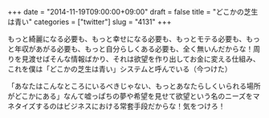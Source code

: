 +++
date = "2014-11-19T09:00:00+09:00"
draft = false
title = "どこかの芝生は青い"
categories = ["twitter"]
slug = "4131"
+++

もっと綺麗になる必要も、もっと幸せになる必要も、もっとモテる必要も、もっと年収があがる必要も、もっと自分らしくある必要も、全く無いんだからな！周りを見渡せばそんな情報ばかり、それは欲望を作り出してお金に変える仕組み、これを僕は「どこかの芝生は青い」システムと呼んでいる（今つけた）

「あなたはこんなところにいるべきじゃない、もっとあなたらしくいられる場所がどこかにある」なんて嘘っぱちの夢や希望を見せて欲望という名のニーズをマネタイズするのはビジネスにおける常套手段だからな！気をつけろ！
